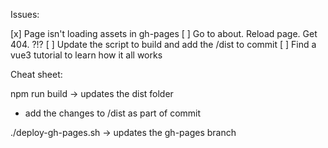 Issues:

[x] Page isn't loading assets in gh-pages
[ ] Go to about. Reload page. Get 404. ?!?
[ ] Update the script to build and add the /dist to commit
[ ] Find a vue3 tutorial to learn how it all works


Cheat sheet:

npm run build
-> updates the dist folder

- add the changes to /dist as part of commit

./deploy-gh-pages.sh
-> updates the gh-pages branch